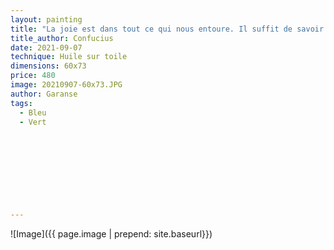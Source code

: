 ```yaml
---
layout: painting
title: "La joie est dans tout ce qui nous entoure. Il suffit de savoir l'extraire." 
title_author: Confucius                                                               
date: 2021-09-07
technique: Huile sur toile 
dimensions: 60x73
price: 480
image: 20210907-60x73.JPG
author: Garanse
tags:
  - Bleu
  - Vert
  
  
  
  
  
  
  
  
  
---
```

![Image]({{ page.image | prepend: site.baseurl}})

